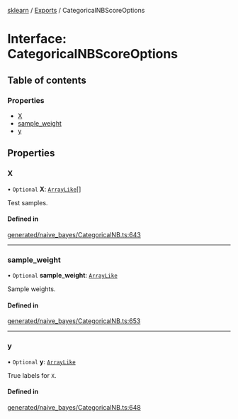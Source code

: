 [sklearn](../readme.md) / [Exports](../modules.md) / CategoricalNBScoreOptions

# Interface: CategoricalNBScoreOptions

## Table of contents

### Properties

- [X](CategoricalNBScoreOptions.md#x)
- [sample\_weight](CategoricalNBScoreOptions.md#sample_weight)
- [y](CategoricalNBScoreOptions.md#y)

## Properties

### X

• `Optional` **X**: [`ArrayLike`](../modules.md#arraylike)[]

Test samples.

#### Defined in

[generated/naive_bayes/CategoricalNB.ts:643](https://github.com/transitive-bullshit/scikit-learn-ts/blob/367336a/packages/sklearn/src/generated/naive_bayes/CategoricalNB.ts#L643)

___

### sample\_weight

• `Optional` **sample\_weight**: [`ArrayLike`](../modules.md#arraylike)

Sample weights.

#### Defined in

[generated/naive_bayes/CategoricalNB.ts:653](https://github.com/transitive-bullshit/scikit-learn-ts/blob/367336a/packages/sklearn/src/generated/naive_bayes/CategoricalNB.ts#L653)

___

### y

• `Optional` **y**: [`ArrayLike`](../modules.md#arraylike)

True labels for `X`.

#### Defined in

[generated/naive_bayes/CategoricalNB.ts:648](https://github.com/transitive-bullshit/scikit-learn-ts/blob/367336a/packages/sklearn/src/generated/naive_bayes/CategoricalNB.ts#L648)
